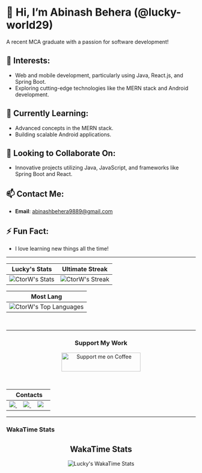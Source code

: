 



# 👋 Hi, I’m Abinash Behera (@lucky-world29)

 
A recent MCA graduate with a passion for software development!

## 👀 Interests:
- Web and mobile development, particularly using Java, React.js, and Spring Boot.
- Exploring cutting-edge technologies like the MERN stack and Android development.

## 🌱 Currently Learning:
- Advanced concepts in the MERN stack.
- Building scalable Android applications.

## 💞️ Looking to Collaborate On:

- Innovative projects utilizing Java, JavaScript, and frameworks like Spring Boot and React.

## 📫 Contact Me:
- **Email**: [abinashbehera9889@gmail.com](mailto:abinashbehera9889@gmail.com)

## ⚡ Fun Fact:
- I love learning new things all the time!

---

<!--
### GitHub Stats
[![Abinash's GitHub stats (Dark Mode)](https://github-readme-stats.vercel.app/api?username=lucky-world29&show_icons=true&theme=dark#gh-dark-mode-only)](https://github.com/lucky-world29/github-readme-stats)
-->
<!--
[![Abinash's GitHub stats (Light Mode)](https://github-readme-stats.vercel.app/api?username=lucky-world29&show_icons=true&theme=default#gh-light-mode-only)](https://github.com/lucky-world29/github-readme-stats)
-->

<!--
### Most Used Languages
![Top Languages (Dark Mode)](https://github-readme-stats.vercel.app/api/top-langs/?username=lucky-world29&layout=compact&theme=dark#gh-dark-mode-only)
-->
<!--
![Top Languages (Light Mode)](https://github-readme-stats.vercel.app/api/top-langs/?username=lucky-world29&layout=compact&theme=default#gh-light-mode-only)
-->

<!-- ====================================================================================================================================================================================================== -->

<div align="Center">

| Lucky's Stats | Ultimate Streak |
| ------------- | ------------- |
| ![CtorW's Stats](https://github-readme-stats.vercel.app/api?username=lucky-world29&theme=onedark&show_icons=true&hide_border=true&count_private=true)  | ![CtorW's Streak](https://github-readme-streak-stats.herokuapp.com/?user=lucky-world29&theme=onedark&hide_border=true) 

| Most Lang |
| ----------|
| ![CtorW's Top Languages](https://github-readme-stats.vercel.app/api/top-langs/?username=lucky-world29&theme=onedark&show_icons=true&hide_border=true&layout=compact) |


</div>

<br>
<hr>

<h3 align="center">Support My Work</h3>

<p align="center">
  <a href="https://coff.ee/abinashbeh7" target="_blank">
    <img src="https://cdn.buymeacoffee.com/buttons/v2/default-yellow.png" alt="Support me on Coffee" width="210" height="50" >
  </a>
</p>

<br>

<div align="Center">

|‎ ‎ ‎ ‎ Contacts‎ ‎ ‎ ‎ |
| ----------|
| <a href="mailto:abinashbehera9898@gmail.com"> <img src="https://skillicons.dev/icons?i=gmail"/> </a> ‎ ‎ ‎ ‎  <a href="https://instagram.com/xir.rence"> <img src="https://skillicons.dev/icons?i=instagram"/> </a> ‎ ‎ ‎ ‎  <a href="[https://instagram.com/xir.rence](https://discord.com/users/729473858179956859)"> <img src="https://skillicons.dev/icons?i=discord"/> </a> |

</div>






---

### WakaTime Stats

<!--
 ![Lucky's WakaTime Stats](https://github-readme-stats.vercel.app/api/wakatime?username=lucky_world29&theme=onedark&hide_border=true)  
 -->
 <h2 align="center">WakaTime Stats</h2>

<p align="center">
  <img src="https://github-readme-stats.vercel.app/api/wakatime?username=lucky_world29&theme=onedark&hide_border=true" alt="Lucky's WakaTime Stats">
</p>

